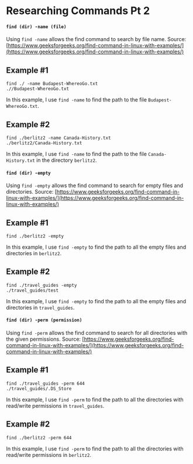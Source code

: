# Researching Commands Pt 2

#### `find (dir) -name (file)`

Using `find -name` allows the find command to search by file name. Source: [https://www.geeksforgeeks.org/find-command-in-linux-with-examples/](https://www.geeksforgeeks.org/find-command-in-linux-with-examples/)

## Example #1
````
find ./ -name Budapest-WhereoGo.txt
.//Budapest-WhereoGo.txt
````
In this example, I use `find -name` to find the path to the file `Budapest-WhereoGo.txt`.

## Example #2
````
find ./berlitz2 -name Canada-History.txt
./berlitz2/Canada-History.txt
````
In this example, I use `find -name` to find the path to the file `Canada-History.txt` in the directory `berlitz2`.

#### `find (dir) -empty`
Using `find -empty` allows the find command to search for empty files and directories. Source: [https://www.geeksforgeeks.org/find-command-in-linux-with-examples/](https://www.geeksforgeeks.org/find-command-in-linux-with-examples/)

## Example #1
````
find ./berlitz2 -empty

````
In this example, I use `find -empty` to find the path to all the empty files and directories in `berlitz2`.

## Example #2
````
find ./travel_guides -empty
./travel_guides/test
````
In this example, I use `find -empty` to find the path to all the empty files and directories in `travel_guides`.

#### `find (dir) -perm (permission)`
Using `find -perm` allows the find command to search for all directories with the given permissions. Source: [https://www.geeksforgeeks.org/find-command-in-linux-with-examples/](https://www.geeksforgeeks.org/find-command-in-linux-with-examples/)

## Example #1
````
find ./travel_guides -perm 644
./travel_guides/.DS_Store
````
In this example, I use `find -perm` to find the path to all the directories with read/write permissions in `travel_guides`.

## Example #2
````
find ./berlitz2 -perm 644

````
In this example, I use `find -perm` to find the path to all the directories with read/write permissions in `berlitz2`.

